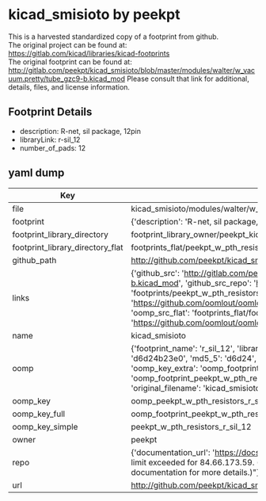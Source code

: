 # kicad_smisioto by peekpt  
This is a harvested standardized copy of a footprint from github.  
The original project can be found at:  
https://gitlab.com/kicad/libraries/kicad-footprints  
The original footprint can be found at:
http://gitlab.com/peekpt/kicad_smisioto/blob/master/modules/walter/w_vacuum.pretty/tube_gzc9-b.kicad_mod
Please consult that link for additional, details, files, and license information.  
## Footprint Details
* description: R-net, sil package, 12pin  
* libraryLink: r-sil_12  
* number_of_pads: 12  
## yaml dump  
| Key | Value |  
| --- | --- |  
| file | kicad_smisioto/modules/walter/w_pth_resistors.pretty/r-sil_12.kicad_mod |  
| footprint | {'description': 'R-net, sil package, 12pin', 'libraryLink': 'r-sil_12', 'number_of_pads': 12} |  
| footprint_library_directory | footprint_library_owner/peekpt_kicad_smisioto |  
| footprint_library_directory_flat | footprints_flat/peekpt_w_pth_resistors_r_sil_12/working |  
| github_path | http://github.com/peekpt/kicad_smisioto/blob/master/modules/walter/w_pth_resistors.pretty/r-sil_12.kicad_mod |  
| links | {'github_src': 'http://gitlab.com/peekpt/kicad_smisioto/blob/master/modules/walter/w_vacuum.pretty/tube_gzc9-b.kicad_mod', 'github_src_repo': 'https://gitlab.com/kicad/libraries/kicad-footprints', 'oomp_bot': 'footprints/peekpt_w_pth_resistors_r_sil_12/working', 'oomp_bot_github': 'https://github.com/oomlout/oomlout_oomp_footprint_bot/tree/main/footprints/peekpt_w_pth_resistors_r_sil_12/working', 'oomp_src_flat': 'footprints_flat/footprints_flat/peekpt_w_pth_resistors_r_sil_12/working', 'oomp_src_flat_github': 'https://github.com/oomlout/oomlout_oomp_footprint_src/tree/main/footprints_flat/peekpt_w_pth_resistors_r_sil_12/working'} |  
| name | kicad_smisioto |  
| oomp | {'footprint_name': 'r_sil_12', 'library_name': 'w_pth_resistors', 'md5': 'd6d24b23e0909e290204d52cc7bfdda6', 'md5_10': 'd6d24b23e0', 'md5_5': 'd6d24', 'md5_6': 'd6d24b', 'oomp_key': 'oomp_peekpt_w_pth_resistors_r_sil_12', 'oomp_key_extra': 'oomp_footprint_peekpt_w_pth_resistors_r_sil_12', 'oomp_key_full': 'oomp_footprint_peekpt_w_pth_resistors_r_sil_12_d6d24b', 'oomp_key_simple': 'peekpt_w_pth_resistors_r_sil_12', 'original_filename': 'kicad_smisioto/modules/walter/w_pth_resistors.pretty/r-sil_12.kicad_mod', 'owner_name': 'peekpt'} |  
| oomp_key | oomp_peekpt_w_pth_resistors_r_sil_12 |  
| oomp_key_full | oomp_footprint_peekpt_w_pth_resistors_r_sil_12 |  
| oomp_key_simple | peekpt_w_pth_resistors_r_sil_12 |  
| owner | peekpt |  
| repo | {'documentation_url': 'https://docs.github.com/rest/overview/resources-in-the-rest-api#rate-limiting', 'message': "API rate limit exceeded for 84.66.173.59. (But here's the good news: Authenticated requests get a higher rate limit. Check out the documentation for more details.)"} |  
| url | http://github.com/peekpt/kicad_smisioto |  

